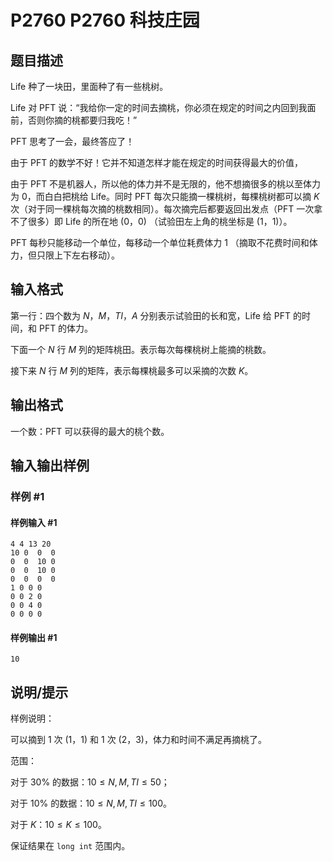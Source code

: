 # P2760 P2760 科技庄园

## 题目描述

Life 种了一块田，里面种了有一些桃树。

Life 对 PFT 说：“我给你一定的时间去摘桃，你必须在规定的时间之内回到我面前，否则你摘的桃都要归我吃！”  

PFT 思考了一会，最终答应了！

由于 PFT 的数学不好！它并不知道怎样才能在规定的时间获得最大的价值，  

由于 PFT 不是机器人，所以他的体力并不是无限的，他不想摘很多的桃以至体力为 $0$，而白白把桃给 Life。同时 PFT 每次只能摘一棵桃树，每棵桃树都可以摘 $K$ 次（对于同一棵桃每次摘的桃数相同）。每次摘完后都要返回出发点（PFT 一次拿不了很多）即 Life 的所在地 $(0，0)$ （试验田左上角的桃坐标是 $(1，1)$）。  

PFT 每秒只能移动一个单位，每移动一个单位耗费体力 $1$ （摘取不花费时间和体力，但只限上下左右移动）。

## 输入格式

第一行：四个数为 $N$，$M$，$TI$，$A$ 分别表示试验田的长和宽，Life 给 PFT 的时间，和 PFT 的体力。  

下面一个 $N$ 行 $M$ 列的矩阵桃田。表示每次每棵桃树上能摘的桃数。   

接下来 $N$ 行 $M$ 列的矩阵，表示每棵桃最多可以采摘的次数 $K$。

## 输出格式

一个数：PFT 可以获得的最大的桃个数。

## 输入输出样例

### 样例 #1

#### 样例输入 #1

```
4 4 13 20
10 0  0  0
0  0  10 0
0  0  10 0
0  0  0  0
1 0 0 0
0 0 2 0
0 0 4 0
0 0 0 0
```

#### 样例输出 #1

```
10
```

## 说明/提示

样例说明：

可以摘到 1 次 $(1，1)$ 和 $1$ 次 $(2，3)$，体力和时间不满足再摘桃了。

范围：  

对于 $30\%$ 的数据：$10\le N,M,TI \le 50$；

对于 $10\%$ 的数据：$10\le N,M,TI\le 100$。

对于 $K$：$10\le K\le 100$。

保证结果在 `long int` 范围内。
